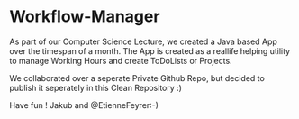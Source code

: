 # Workflow-Manager
As part of our Computer Science Lecture, we created a Java based App over the timespan of a month. 
The App is created as a reallife helping utility to manage Working Hours and create ToDoLists or Projects.

We collaborated over a seperate Private Github Repo, but decided to publish it seperately in this Clean Repository :)

Have fun !
Jakub and @EtienneFeyrer:-)
